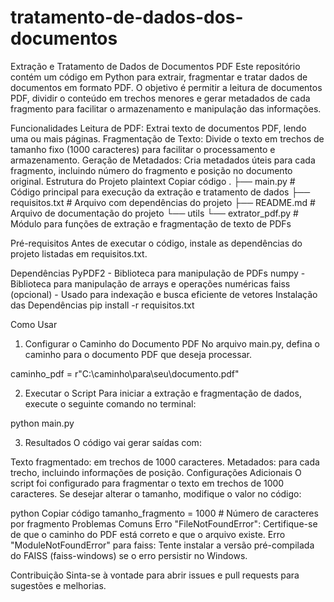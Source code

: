 # tratamento-de-dados-dos-documentos
Extração e Tratamento de Dados de Documentos PDF
Este repositório contém um código em Python para extrair, fragmentar e tratar dados de documentos em formato PDF. O objetivo é permitir a leitura de documentos PDF, dividir o conteúdo em trechos menores e gerar metadados de cada fragmento para facilitar o armazenamento e manipulação das informações.

Funcionalidades
Leitura de PDF: Extrai texto de documentos PDF, lendo uma ou mais páginas.
Fragmentação de Texto: Divide o texto em trechos de tamanho fixo (1000 caracteres) para facilitar o processamento e armazenamento.
Geração de Metadados: Cria metadados úteis para cada fragmento, incluindo número do fragmento e posição no documento original.
Estrutura do Projeto
plaintext
Copiar código
.
├── main.py             # Código principal para execução da extração e tratamento de dados
├── requisitos.txt      # Arquivo com dependências do projeto
├── README.md           # Arquivo de documentação do projeto
└── utils
    └── extrator_pdf.py # Módulo para funções de extração e fragmentação de texto de PDFs


Pré-requisitos
Antes de executar o código, instale as dependências do projeto listadas em requisitos.txt.

Dependências
PyPDF2 - Biblioteca para manipulação de PDFs
numpy - Biblioteca para manipulação de arrays e operações numéricas
faiss (opcional) - Usado para indexação e busca eficiente de vetores
Instalação das Dependências
pip install -r requisitos.txt

Como Usar
1. Configurar o Caminho do Documento PDF
No arquivo main.py, defina o caminho para o documento PDF que deseja processar.

caminho_pdf = r"C:\caminho\para\seu\documento.pdf"

2. Executar o Script
Para iniciar a extração e fragmentação de dados, execute o seguinte comando no terminal:

python main.py

3. Resultados
O código vai gerar saídas com:

Texto fragmentado: em trechos de 1000 caracteres.
Metadados: para cada trecho, incluindo informações de posição.
Configurações Adicionais
O script foi configurado para fragmentar o texto em trechos de 1000 caracteres. Se desejar alterar o tamanho, modifique o valor no código:

python
Copiar código
tamanho_fragmento = 1000  # Número de caracteres por fragmento
Problemas Comuns
Erro "FileNotFoundError": Certifique-se de que o caminho do PDF está correto e que o arquivo existe.
Erro "ModuleNotFoundError" para faiss: Tente instalar a versão pré-compilada do FAISS (faiss-windows) se o erro persistir no Windows.

Contribuição
Sinta-se à vontade para abrir issues e pull requests para sugestões e melhorias.







